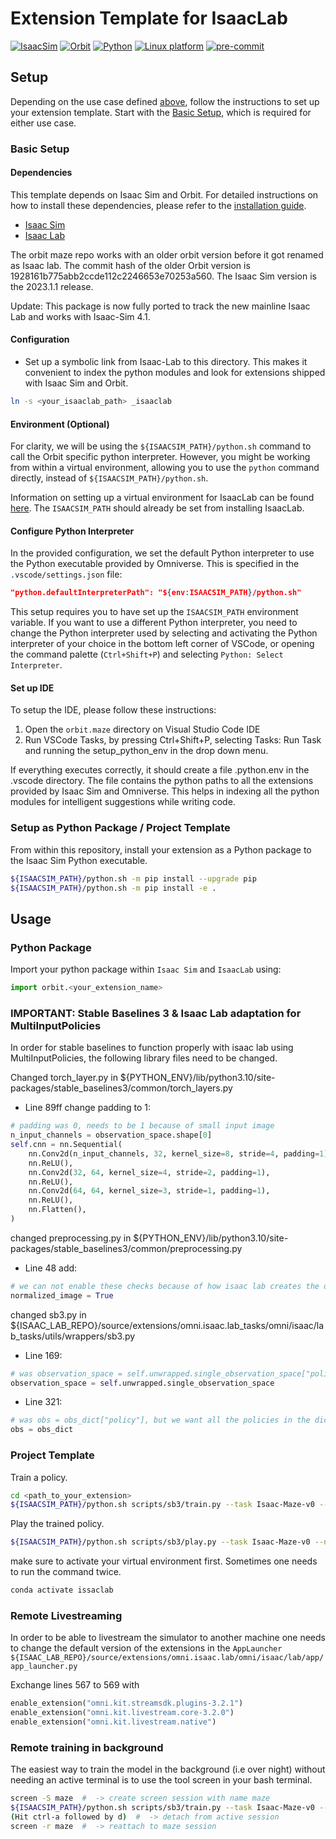 # Extension Template for IsaacLab

[![IsaacSim](https://img.shields.io/badge/IsaacSim-2023.1.1-silver.svg)](https://docs.omniverse.nvidia.com/isaacsim/latest/overview.html)
[![Orbit](https://img.shields.io/badge/Orbit-0.2.0-silver)](https://isaac-orbit.github.io/orbit/)
[![Python](https://img.shields.io/badge/python-3.10-blue.svg)](https://docs.python.org/3/whatsnew/3.10.html)
[![Linux platform](https://img.shields.io/badge/platform-linux--64-orange.svg)](https://releases.ubuntu.com/20.04/)
[![pre-commit](https://img.shields.io/badge/pre--commit-enabled-brightgreen?logo=pre-commit&logoColor=white)](https://pre-commit.com/)


## Setup

Depending on the use case defined [above](#overview), follow the instructions to set up your extension template. Start with the [Basic Setup](#basic-setup), which is required for either use case.

### Basic Setup

#### Dependencies

This template depends on Isaac Sim and Orbit. For detailed instructions on how to install these dependencies, please refer to the [installation guide](https://isaac-orbit.github.io/orbit/source/setup/installation.html).

- [Isaac Sim](https://docs.omniverse.nvidia.com/isaacsim/latest/index.html)
- [Isaac Lab](https://github.com/isaac-sim/IsaacLab)

The orbit maze repo works with an older orbit version before it got renamed as Isaac lab. The commit hash of the older Orbit version is 1928161b775abb2ccde112c2246653e70253a560.
The Isaac Sim version is the 2023.1.1 release.

Update: This package is now fully ported to track the new mainline Isaac Lab and works with Isaac-Sim 4.1.

#### Configuration

- Set up a symbolic link from Isaac-Lab to this directory.
This makes it convenient to index the python modules and look for extensions shipped with Isaac Sim and Orbit.

```bash
ln -s <your_isaaclab_path> _isaaclab
```

#### Environment (Optional)

For clarity, we will be using the `${ISAACSIM_PATH}/python.sh` command to call the Orbit specific python interpreter. However, you might be working from within a virtual environment, allowing you to use the `python` command directly, instead of `${ISAACSIM_PATH}/python.sh`. 

Information on setting up a virtual environment for IsaacLab can be found [here](https://isaac-sim.github.io/IsaacLab/source/setup/installation/binaries_installation.html#installing-isaac-lab). The `ISAACSIM_PATH` should already be set from installing IsaacLab. 

#### Configure Python Interpreter

In the provided configuration, we set the default Python interpreter to use the Python executable provided by Omniverse. This is specified in the `.vscode/settings.json` file:

```json
"python.defaultInterpreterPath": "${env:ISAACSIM_PATH}/python.sh"
```

This setup requires you to have set up the `ISAACSIM_PATH` environment variable. If you want to use a different Python interpreter, you need to change the Python interpreter used by selecting and activating the Python interpreter of your choice in the bottom left corner of VSCode, or opening the command palette (`Ctrl+Shift+P`) and selecting `Python: Select Interpreter`.

#### Set up IDE

To setup the IDE, please follow these instructions:

1. Open the `orbit.maze` directory on Visual Studio Code IDE
2. Run VSCode Tasks, by pressing Ctrl+Shift+P, selecting Tasks: Run Task and running the setup_python_env in the drop down menu.

If everything executes correctly, it should create a file .python.env in the .vscode directory. The file contains the python paths to all the extensions provided by Isaac Sim and Omniverse. This helps in indexing all the python modules for intelligent suggestions while writing code.

### Setup as Python Package / Project Template

From within this repository, install your extension as a Python package to the Isaac Sim Python executable.

```bash
${ISAACSIM_PATH}/python.sh -m pip install --upgrade pip
${ISAACSIM_PATH}/python.sh -m pip install -e .
```
## Usage

### Python Package

Import your python package within `Isaac Sim` and `IsaacLab` using:

```python
import orbit.<your_extension_name>
```
### IMPORTANT: Stable Baselines 3 & Isaac Lab adaptation for MultiInputPolicies

In order for stable baselines to function properly with isaac lab using MultiInputPolicies, the following library files need to be changed.


Changed torch_layer.py in ${PYTHON_ENV}/lib/python3.10/site-packages/stable_baselines3/common/torch_layers.py
- Line 89ff change padding to 1:
``` python
# padding was 0, needs to be 1 because of small input image
n_input_channels = observation_space.shape[0]
self.cnn = nn.Sequential(
    nn.Conv2d(n_input_channels, 32, kernel_size=8, stride=4, padding=1),
    nn.ReLU(),
    nn.Conv2d(32, 64, kernel_size=4, stride=2, padding=1),
    nn.ReLU(),
    nn.Conv2d(64, 64, kernel_size=3, stride=1, padding=1),
    nn.ReLU(),
    nn.Flatten(),
)
```
changed preprocessing.py in ${PYTHON_ENV}/lib/python3.10/site-packages/stable_baselines3/common/preprocessing.py
- Line 48 add:
``` python
# we can not enable these checks because of how isaac lab creates the observation_space
normalized_image = True	
```
changed sb3.py in ${ISAAC_LAB_REPO}/source/extensions/omni.isaac.lab_tasks/omni/isaac/lab_tasks/utils/wrappers/sb3.py
- Line 169:
``` python
# was observation_space = self.unwrapped.single_observation_space["policy"], but we want all the policies in the dict
observation_space = self.unwrapped.single_observation_space
```
- Line 321:
```python
# was obs = obs_dict["policy"], but we want all the policies in the dict
obs = obs_dict
```

### Project Template

Train a policy.

```bash
cd <path_to_your_extension>
${ISAACSIM_PATH}/python.sh scripts/sb3/train.py --task Isaac-Maze-v0 --num_envs 4096 --headless
```

Play the trained policy.

```bash
${ISAACSIM_PATH}/python.sh scripts/sb3/play.py --task Isaac-Maze-v0 --num_envs 16
```

make sure to activate your virtual environment first. Sometimes one needs to run the command twice.

```bash
conda activate issaclab
```

### Remote Livestreaming

In order to be able to livestream the simulator to another machine one needs to change the default version of the extensions in the ``AppLauncher``
`` ${ISAAC_LAB_REPO}/source/extensions/omni.isaac.lab/omni/isaac/lab/app/app_launcher.py ``

Exchange lines 567 to 569 with 
``` python
enable_extension("omni.kit.streamsdk.plugins-3.2.1")
enable_extension("omni.kit.livestream.core-3.2.0")
enable_extension("omni.kit.livestream.native")
```

### Remote training in background

The easiest way to train the model in the background (i.e over night) without needing an active terminal is to use the tool screen in your bash terminal.
```bash
screen -S maze  #  -> create screen session with name maze
${ISAACSIM_PATH}/python.sh scripts/sb3/train.py --task Isaac-Maze-v0 --num_envs 4096 --headless
(Hit ctrl-a followed by d)  #  -> detach from active session
screen -r maze  #  -> reattach to maze session
```